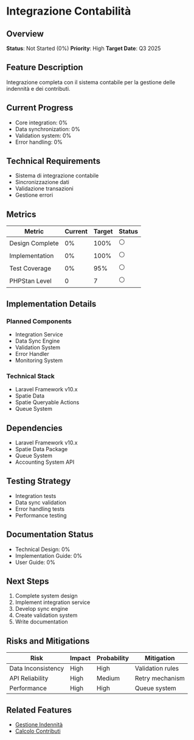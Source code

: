 # Integrazione Contabilità

## Overview
**Status**: Not Started (0%)
**Priority**: High
**Target Date**: Q3 2025

## Feature Description
Integrazione completa con il sistema contabile per la gestione delle indennità e dei contributi.

## Current Progress
- Core integration: 0%
- Data synchronization: 0%
- Validation system: 0%
- Error handling: 0%

## Technical Requirements
- Sistema di integrazione contabile
- Sincronizzazione dati
- Validazione transazioni
- Gestione errori

## Metrics
| Metric | Current | Target | Status |
|--------|---------|---------|---------|
| Design Complete | 0% | 100% | ⚪ |
| Implementation | 0% | 100% | ⚪ |
| Test Coverage | 0% | 95% | ⚪ |
| PHPStan Level | 0 | 7 | ⚪ |

## Implementation Details
### Planned Components
- Integration Service
- Data Sync Engine
- Validation System
- Error Handler
- Monitoring System

### Technical Stack
- Laravel Framework v10.x
- Spatie Data
- Spatie Queryable Actions
- Queue System

## Dependencies
- Laravel Framework v10.x
- Spatie Data Package
- Queue System
- Accounting System API

## Testing Strategy
- Integration tests
- Data sync validation
- Error handling tests
- Performance testing

## Documentation Status
- Technical Design: 0%
- Implementation Guide: 0%
- User Guide: 0%

## Next Steps
1. Complete system design
2. Implement integration service
3. Develop sync engine
4. Create validation system
5. Write documentation

## Risks and Mitigations
| Risk | Impact | Probability | Mitigation |
|------|---------|-------------|------------|
| Data Inconsistency | High | High | Validation rules |
| API Reliability | High | Medium | Retry mechanism |
| Performance | High | High | Queue system |

## Related Features
- [Gestione Indennità](./gestione-indennita.md)
- [Calcolo Contributi](./calcolo-contributi.md) 